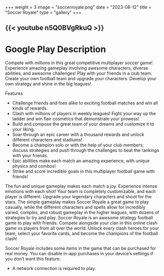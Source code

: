 +++
weight = 3
image = "soccerroyale.png"
date = "2023-08-12"
title = "Soccer Royale"
type = "gallery"
+++

{{< youtube n5Q0BVgRkuQ >}}
---
# Google Play Description

Compete with millions in this great competitive multiplayer soccer game! Experience amazing gameplay involving awesome characters, diverse abilities, and awesome challenges! Play with your friends in a club team. Create your own football team and upgrade your characters. Develop your own strategy and shine in the big leagues!

Features

- Challenge friends and foes alike to exciting football matches and win all kinds of rewards.
- Clash with millions of players in weekly leagues! Fight your way up the ladder and win flair cosmetics that demonstrate your prowess!
- Build and compose the great team of your dreams and customize it to your liking.
- Soar through an epic career with a thousand rewards and unlock different characters and stadiums!
- Become a champion solo or with the help of your club members; discuss strategies and push through the challenges to beat the rankings with your friends.
- Epic abilities make each match an amazing experience, with unique physics and combos!
- Strike and score incredible goals in this multiplayer football game with friends!

The fun and unique gameplay makes each match a joy. Experience intense emotions with each shot! Your team is completely customizable, and each player is different. Upgrade your legendary characters and shoot for the stars. The simple gameplay makes Soccer Royale a great game to play casually, while the different characters and spells allow for incredibly varied, complex, and robust gameplay in the higher leagues, with dozens of strategies to try and play. Soccer Royale is an awesome strategy football game to play with friends. Compete alongside your clan in this online clash game vs players from all over the world. Unlock every clash heroes for your team, select your favorite cards, and become the champions of the football clash!

Soccer Royale includes some items in the game that can be purchased for real money. You can disable in-app purchases in your device’s settings if you don’t want this feature.

- A network connection is required to play.
